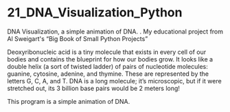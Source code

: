 # 21_DNA_Visualization_Python
DNA Visualization, a simple animation of DNA. . My educational project from Al Sweigart's “Big Book of Small Python Projects”

Deoxyribonucleic acid is a tiny molecule that exists in every cell of our bodies and contains the blueprint for how our bodies grow. 
It looks like a double helix (a sort of twisted ladder) of pairs of nucleotide molecules: guanine, cytosine, adenine, and thymine. 
These are represented by the letters G, C, A, and T. DNA is a long molecule; it’s microscopic, but if it were stretched out, 
its 3 billion base pairs would be 2 meters long! 

This program is a simple animation of DNA.

